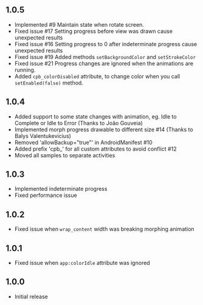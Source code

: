 ## 1.0.5

* Implemented #9 Maintain state when rotate screen.
* Fixed issue #17 Setting progress before view was drawn cause unexpected results
* Fixed issue #16 Setting progress to 0 after indeterminate progress cause unexpected results
* Fixed issue #19 Added methods `setBackgroundColor` and `setStrokeColor`
* Fixed issue #21 Progress changes are ignored when the animations are running.
* Added `cpb_colorDisabled` attribute, to change color when you call `setEnabled(false)` method.

## 1.0.4

* Added support to some state changes with animation, eg. Idle to Complete or Idle to Error (Thanks to João Gouveia)
* Implemented morph progress drawable  to different size #14 (Thanks to Balys Valentukevicius)
* Removed 'allowBackup="true"' in AndroidManifest #10
* Added prefix 'cpb_' for all custom attributes to avoid conflict #12
* Moved all samples to separate activities

## 1.0.3

* Implemented indeterminate progress
* Fixed performance issue

## 1.0.2

* Fixed issue when `wrap_content` width was breaking morphing animation

## 1.0.1

* Fixed issue when `app:colorIdle` attribute was ignored

## 1.0.0

* Initial release